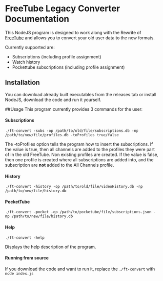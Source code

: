 # FreeTube Legacy Converter Documentation
This NodeJS program is designed to work along with the Rewrite of [FreeTube](https://github.com/FreeTubeApp/FreeTube) and allows you to convert your old user data to the new formats.

Currently supported are:
* Subscriptions (including profile assignment)
* Watch history
* Pockettube subscriptions (including profile assignment)


## Installation
You can download already built executables from the releases tab or install NodeJS, download the code and run it yourself.

##Usage
This program currently provides 3 commands for the user:
#### Subscriptions
`./ft-convert -subs -op /path/to/old/file/subscriptions.db -np /path/to/new/file/profiles.db -toProfiles true/false`

The -toProfiles option tells the program how to insert the subscriptions. If the value is true, then all channels are added to the profiles they were part of in the old FreeTube. Non existing profiles are created.
If the value is false, then one profile is created where all subscriptions are added into, and the subscription are **not** added to the All Channels profile.
 
 #### History
 `./ft-convert -history -op /path/to/old/file/videoHistory.db -np /path/to/new/file/history.db`
 
 #### PocketTube
 `./ft-convert -pocket -op /path/to/pocketube/file/subscriptions.json -np /path/to/new/file/history.db`
 
 #### Help
 `./ft-convert -help`
 
 Displays the help description of the program.

 #### Running from source
 If you download the code and want to run it, replace the `./ft-convert` with `node index.js`
